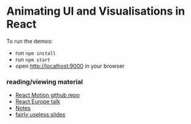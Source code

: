 # Animating UI and Visualisations in React

To run the demos:

-  run `npm install`
-  run `npm start`
-  open [http://localhost:9000](http://localhost:9000) in your browser


### reading/viewing material
- [React Motion github repo](https://github.com/chenglou/react-motion)
- [React Europe talk](https://www.youtube.com/watch?v=1tavDv5hXpo)
- [Notes](notes.md)
- [fairly useless slides](https://speakerdeck.com/jsdf/react-melbourne-animating-ui)
